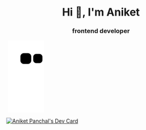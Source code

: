<h1 align="center">Hi 👋, I'm Aniket</h1>
<h3 align="center">frontend developer</h3>




<p>&nbsp;<img align="center" src="https://raw.githubusercontent.com/rafaballerini/rafaballerini/bd03a49055d35313c271621f10d0e0e7109e77b8/github-contribution-grid-snake.svg" alt="aapanchal" /></p>


<a href="https://app.daily.dev/Aniket"><img src="https://api.daily.dev/devcards/d3d0d08d5b3a4e90949bdcdf284b5d30.png?r=w6z" width="400" alt="Aniket Panchal's Dev Card"/></a>


